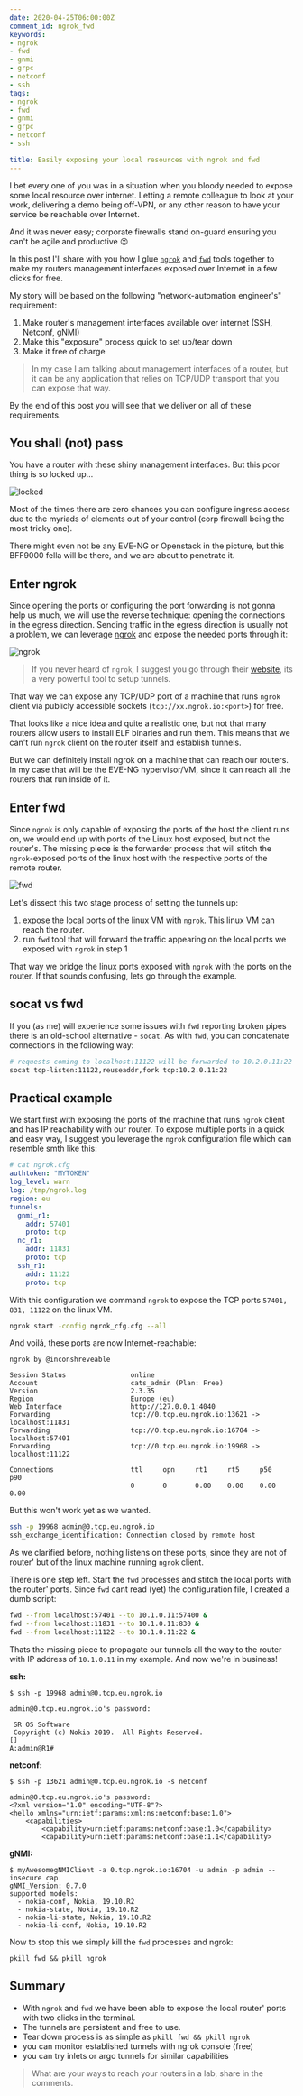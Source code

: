 ```yaml
---
date: 2020-04-25T06:00:00Z
comment_id: ngrok_fwd
keywords:
- ngrok
- fwd
- gnmi
- grpc
- netconf
- ssh
tags:
- ngrok
- fwd
- gnmi
- grpc
- netconf
- ssh

title: Easily exposing your local resources with ngrok and fwd
---
```

I bet every one of you was in a situation when you bloody needed to expose some local resource over internet. Letting a remote colleague to look at your work, delivering a demo being off-VPN, or any other reason to have your service be reachable over Internet.

And it was never easy; corporate firewalls stand on-guard ensuring you can't be agile and productive 😉

In this post I'll share with you how I glue [`ngrok`](https://ngrok.io) and [`fwd`](https://github.com/kintoandar/fwd) tools together to make my routers management interfaces exposed over Internet in a few clicks for free.
<!--more-->

My story will be based on the following "network-automation engineer's" requirement:

1. Make router's management interfaces available over internet (SSH, Netconf, gNMI)
2. Make this "exposure" process quick to set up/tear down
3. Make it free of charge

> In my case I am talking about management interfaces of a router, but it can be any application that relies on TCP/UDP transport that you can expose that way.

By the end of this post you will see that we deliver on all of these requirements.

## You shall (not) pass
You have a router with these shiny management interfaces. But this poor thing is so locked up...

![locked](https://gitlab.com/rdodin/pics/-/wikis/uploads/a14cab59b1e2f965a6ad256a1809da42/image.png)

Most of the times there are zero chances you can configure ingress access due to the myriads of elements out of your control (corp firewall being the most tricky one).

There might even not be any EVE-NG or Openstack in the picture, but this BFF9000 fella will be there, and we are about to penetrate it.

## Enter ngrok
Since opening the ports or configuring the port forwarding is not gonna help us much, we will use the reverse technique: opening the connections in the egress direction. Sending traffic in the egress direction is usually not a problem, we can leverage [ngrok](https://ngrok.io) and expose the needed ports through it:

![ngrok](https://gitlab.com/rdodin/pics/-/wikis/uploads/61cae41c73bb0878f0ca784e0375d145/image.png)

> If you never heard of `ngrok`, I suggest you go through their [website](https://ngrok.io), its a very powerful tool to setup tunnels.

That way we can expose any TCP/UDP port of a machine that runs `ngrok` client via publicly accessible sockets (`tcp://xx.ngrok.io:<port>`) for free.

That looks like a nice idea and quite a realistic one, but not that many routers allow users to install ELF binaries and run them. This means that we can't run `ngrok` client on the router itself and establish tunnels.

But we can definitely install ngrok on a machine that can reach our routers. In my case that will be the EVE-NG hypervisor/VM, since it can reach all the routers that run inside of it.

## Enter fwd
Since `ngrok` is only capable of exposing the ports of the host the client runs on, we would end up with ports of the Linux host exposed, but not the router's. The missing piece is the forwarder process that will stitch the `ngrok`-exposed ports of the linux host with the respective ports of the remote router.

![fwd](https://gitlab.com/rdodin/pics/-/wikis/uploads/66790fdb54115b1ae1bc364821098345/image.png)

Let's dissect this two stage process of setting the tunnels up:

1. expose the local ports of the linux VM with `ngrok`. This linux VM can reach the router.
2. run `fwd` tool that will forward the traffic appearing on the local ports we exposed with `ngrok` in step 1

That way we bridge the linux ports exposed with `ngrok` with the ports on the router. If that sounds confusing, lets go through the example.

## socat vs fwd
If you (as me) will experience some issues with `fwd` reporting broken pipes there is an old-school alternative - `socat`. As with `fwd`, you can concatenate connections in the following way:
```bash
# requests coming to localhost:11122 will be forwarded to 10.2.0.11:22
socat tcp-listen:11122,reuseaddr,fork tcp:10.2.0.11:22
```

## Practical example
We start first with exposing the ports of the machine that runs `ngrok` client and has IP reachability with our router. To expose multiple ports in a quick and easy way, I suggest you leverage the `ngrok` configuration file which can resemble smth like this:

```yml
# cat ngrok.cfg
authtoken: "MYTOKEN"
log_level: warn
log: /tmp/ngrok.log
region: eu
tunnels:
  gnmi_r1:
    addr: 57401
    proto: tcp
  nc_r1:
    addr: 11831
    proto: tcp
  ssh_r1:
    addr: 11122
    proto: tcp
```

With this configuration we command `ngrok` to expose the TCP ports `57401, 831, 11122` on the linux VM.

```bash
ngrok start -config ngrok_cfg.cfg --all
```

And voilá, these ports are now Internet-reachable:
```text
ngrok by @inconshreveable

Session Status                online
Account                       cats_admin (Plan: Free)
Version                       2.3.35
Region                        Europe (eu)
Web Interface                 http://127.0.0.1:4040
Forwarding                    tcp://0.tcp.eu.ngrok.io:13621 -> localhost:11831
Forwarding                    tcp://0.tcp.eu.ngrok.io:16704 -> localhost:57401
Forwarding                    tcp://0.tcp.eu.ngrok.io:19968 -> localhost:11122

Connections                   ttl     opn     rt1     rt5     p50     p90
                              0       0       0.00    0.00    0.00    0.00
```

But this won't work yet as we wanted.

```bash
ssh -p 19968 admin@0.tcp.eu.ngrok.io
ssh_exchange_identification: Connection closed by remote host
```

As we clarified before, nothing listens on these ports, since they are not of router' but of the linux machine running `ngrok` client.

There is one step left. Start the `fwd` processes and stitch the local ports with the router' ports. Since `fwd` cant read (yet) the configuration file, I created a dumb script:
```bash
fwd --from localhost:57401 --to 10.1.0.11:57400 &
fwd --from localhost:11831 --to 10.1.0.11:830 &
fwd --from localhost:11122 --to 10.1.0.11:22 &
```

Thats the missing piece to propagate our tunnels all the way to the router with IP address of `10.1.0.11` in my example. And now we're in business!

**ssh:**
```text
$ ssh -p 19968 admin@0.tcp.eu.ngrok.io

admin@0.tcp.eu.ngrok.io's password:

 SR OS Software
 Copyright (c) Nokia 2019.  All Rights Reserved.
[]
A:admin@R1#
```

**netconf:**
```
$ ssh -p 13621 admin@0.tcp.eu.ngrok.io -s netconf

admin@0.tcp.eu.ngrok.io's password:
<?xml version="1.0" encoding="UTF-8"?>
<hello xmlns="urn:ietf:params:xml:ns:netconf:base:1.0">
    <capabilities>
        <capability>urn:ietf:params:netconf:base:1.0</capability>
        <capability>urn:ietf:params:netconf:base:1.1</capability>
```

**gNMI:**
```
$ myAwesomegNMIClient -a 0.tcp.ngrok.io:16704 -u admin -p admin --insecure cap
gNMI_Version: 0.7.0
supported models:
  - nokia-conf, Nokia, 19.10.R2
  - nokia-state, Nokia, 19.10.R2
  - nokia-li-state, Nokia, 19.10.R2
  - nokia-li-conf, Nokia, 19.10.R2
```

Now to stop this we simply kill the `fwd` processes and ngrok:
```
pkill fwd && pkill ngrok
```

## Summary

* With `ngrok` and `fwd` we have been able to expose the local router' ports with two clicks in the terminal.
* The tunnels are persistent and free to use.
* Tear down process is as simple as `pkill fwd && pkill ngrok`
* you can monitor established tunnels with ngrok console (free)
* you can try inlets or argo tunnels for similar capabilities

> What are your ways to reach your routers in a lab, share in the comments.